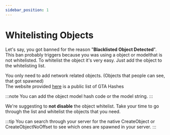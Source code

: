 ```yaml
---
sidebar_position: 1
---
```


# Whitelisting Objects

Let's say, you got banned for the reason "<strong>Blacklisted Object Detected</strong>". This ban probably triggers because you was using a object or modelthat is not whitelisted. To whitelist the object it's very easy. Just add the object to the whitelisting list.

You only need to add network related objects. (Objects that people can see, that got spawned)<br/>
The website provided [here](https://gtahash.ru) is a public list of GTA Hashes

:::note
You can add the object model hash code or the model string.
:::

We're suggesting to <strong>not disable</strong> the object whitelist. Take your time to go through the list and whitelist the objects that you need.

:::tip
You can search through your server for the native CreateObject or CreateObjectNoOffset to see which ones are spawned in your server.
:::

